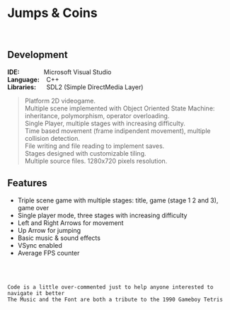# Jumps & Coins
<br/>

## Development
**IDE:** &nbsp;&nbsp;&nbsp;&nbsp;&nbsp;&nbsp;&nbsp;&nbsp;&nbsp;&nbsp;&nbsp;&nbsp; Microsoft Visual Studio  
**Language:** &nbsp;&nbsp; C++  
**Libraries:** &nbsp;&nbsp;&nbsp;&nbsp; SDL2 (Simple DirectMedia Layer)
<br/>
> Platform 2D videogame.  
> Multiple scene implemented with Object Oriented State Machine:  
> inheritance, polymorphism, operator overloading.  
> Single Player, multiple stages with increasing difficulty.  
> Time based movement (frame indipendent movement), multiple collision detection.  
> File writing and file reading to implement saves.  
> Stages designed with customizable tiling.  
> Multiple source files. 1280x720 pixels resolution.  


## Features
* Triple scene game with multiple stages: title, game (stage 1 2 and 3), game over
* Single player mode, three stages with increasing difficulty
* Left and Right Arrows for movement
* Up Arrow for jumping
* Basic music & sound effects
* VSync enabled
* Average FPS counter

<br/>
<br/>

`Code is a little over-commented just to help anyone interested to navigate it better`  
`The Music and the Font are both a tribute to the 1990 Gameboy Tetris`
